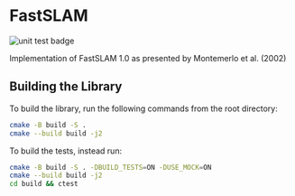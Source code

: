 # FastSLAM

![unit test badge](https://github.com/USC-ACTLab/FastSLAM/actions/workflows/run-unit-tests.yml/badge.svg)

Implementation of FastSLAM 1.0 as presented by Montemerlo et al. (2002)

## Building the Library

To build the library, run the following commands from the root directory:
```bash
cmake -B build -S .
cmake --build build -j2
```

To build the tests, instead run:
```bash
cmake -B build -S . -DBUILD_TESTS=ON -DUSE_MOCK=ON
cmake --build build -j2
cd build && ctest
```
